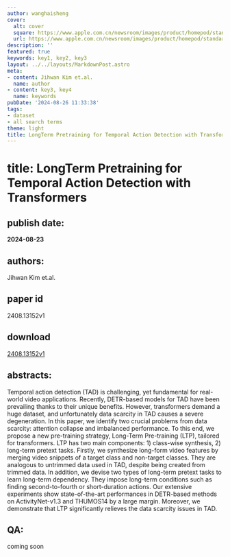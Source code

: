 ```yaml
---
author: wanghaisheng
cover:
  alt: cover
  square: https://www.apple.com.cn/newsroom/images/product/homepod/standard/Apple-HomePod-hero-230118_big.jpg.large_2x.jpg
  url: https://www.apple.com.cn/newsroom/images/product/homepod/standard/Apple-HomePod-hero-230118_big.jpg.large_2x.jpg
description: ''
featured: true
keywords: key1, key2, key3
layout: ../../layouts/MarkdownPost.astro
meta:
- content: Jihwan Kim et.al.
  name: author
- content: key3, key4
  name: keywords
pubDate: '2024-08-26 11:33:38'
tags:
- dataset
- all search terms
theme: light
title: LongTerm Pretraining for Temporal Action Detection with Transformers
---
```


# title: LongTerm Pretraining for Temporal Action Detection with Transformers 
## publish date: 
**2024-08-23** 
## authors: 
  Jihwan Kim et.al. 
## paper id
2408.13152v1
## download
[2408.13152v1](http://arxiv.org/abs/2408.13152v1)
## abstracts:
Temporal action detection (TAD) is challenging, yet fundamental for real-world video applications. Recently, DETR-based models for TAD have been prevailing thanks to their unique benefits. However, transformers demand a huge dataset, and unfortunately data scarcity in TAD causes a severe degeneration. In this paper, we identify two crucial problems from data scarcity: attention collapse and imbalanced performance. To this end, we propose a new pre-training strategy, Long-Term Pre-training (LTP), tailored for transformers. LTP has two main components: 1) class-wise synthesis, 2) long-term pretext tasks. Firstly, we synthesize long-form video features by merging video snippets of a target class and non-target classes. They are analogous to untrimmed data used in TAD, despite being created from trimmed data. In addition, we devise two types of long-term pretext tasks to learn long-term dependency. They impose long-term conditions such as finding second-to-fourth or short-duration actions. Our extensive experiments show state-of-the-art performances in DETR-based methods on ActivityNet-v1.3 and THUMOS14 by a large margin. Moreover, we demonstrate that LTP significantly relieves the data scarcity issues in TAD.
## QA:
coming soon
